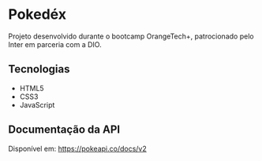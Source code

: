 
# Pokedéx

Projeto desenvolvido durante o bootcamp OrangeTech+, patrocionado pelo Inter em parceria com a DIO.
## Tecnologias
- HTML5
- CSS3
- JavaScript

## Documentação da API

Disponível em: https://pokeapi.co/docs/v2